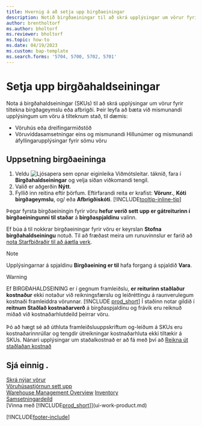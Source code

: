 ```yaml
---
title: Hvernig á að setja upp birgðaeiningar
description: Notið birgðaeiningar til að skrá upplýsingar um vörur fyrir tiltekna birgðageymslu eða tiltekið afbrigði.
author: brentholtorf
ms.author: bholtorf
ms.reviewer: bholtorf
ms.topic: how-to
ms.date: 04/19/2023
ms.custom: bap-template
ms.search.forms: '5704, 5700, 5702, 5701'
---
```


# <a name="set-up-stockkeeping-units"></a>Setja upp birgðahaldseiningar

Nota á birgðahaldseiningar (SKUs) til að skrá upplýsingar um vörur fyrir tiltekna birgðageymslu eða afbrigði. Þeir leyfa að bæta við mismunandi upplýsingum um vöru á tilteknum stað, til dæmis:

* Vöruhús eða dreifingarmiðstöð
* Vöruvíddasamsetningar eins og mismunandi Hillunúmer og mismunandi áfyllingarupplýsingar fyrir sömu vöru  

## <a name="to-set-up-a-stockkeeping-unit"></a>Uppsetning birgðaeininga

1. Veldu ![Ljósapera sem opnar eiginleika Viðmótsleitar.](media/ui-search/search_small.png "Segðu mér hvað þú vilt gera") táknið, fara í **Birgðahaldseiningar** og velja síðan viðkomandi tengil.  
2. Valið er aðgerðin **Nýtt**.  
3. Fyllið inn reitina eftir þörfum. Eftirfarandi reita er krafist: **Vörunr.**, **Kóti birgðageymslu**, og/ eða **Afbrigðiskóti**. [!INCLUDE[tooltip-inline-tip](includes/tooltip-inline-tip_md.md)]  

Þegar fyrsta birgðaeiningin fyrir vöru  **hefur verið sett upp er gátreiturinn í birgðaeiningunni til staðar**  á  **birgðaspjaldinu**  valinn.  

Ef búa á til nokkrar birgðaeiningar fyrir vöru er keyrslan **Stofna birgðahaldseiningu** notuð. Til að fræðast meira um runuvinnslur er farið að  [nota Starfbiðraðir til að áætla verk](admin-job-queues-schedule-tasks.md).  

> [!NOTE]  
> Upplýsingarnar á spjaldinu **Birgðaeining er til** hafa forgang á spjaldið **Vara**.

> [!Warning]
> Ef BIRGÐAHALDSEINING er í gegnum framleiðslu,  **er reiturinn staðlaður kostnaður**  ekki notaður við reikningsfærslu og leiðréttingu á raunverulegum kostnaði framleiddra vörunnar.  [!INCLUDE [prod_short](includes/prod_short.md)] Í staðinn notar gildið í  **reitnum Staðlað kostnaðarverð**  á birgðaspjaldinu og frávik eru reiknuð miðað við kostnaðarhlutdeild þeirrar vöru.<br><br>
> Þó að hægt sé að úthluta framleiðsluuppskriftum og-leiðum á SKUs eru kostnaðarinnrúllar og tengdir útreikningar kostnaðarhluta ekki tiltækir á SKUs. Nánari upplýsingar um staðalkostnað er að fá með því að  [Reikna út staðlaðan kostnað](finance-about-calculating-standard-cost.md)

## <a name="see-also"></a>Sjá einnig .

[Skrá nýjar vörur](inventory-how-register-new-items.md)  
[Vöruhúsastjórnun sett upp](warehouse-setup-warehouse.md)  
[Warehouse Management Overview](design-details-warehouse-management.md)
[Inventory](inventory-manage-inventory.md)  
[Samsetningardeild](assembly-assemble-items.md)    
[Vinna með [!INCLUDE[prod_short](includes/prod_short.md)]](ui-work-product.md)  

[!INCLUDE[footer-include](includes/footer-banner.md)]
